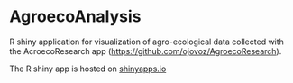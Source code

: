 # AgroecoAnalysis
R shiny application for visualization of agro-ecological data collected with the AcroecoResearch app (https://github.com/ojovoz/AgroecoResearch).

The R shiny app is hosted on [shinyapps.io](https://www.shinyapps.io/)
